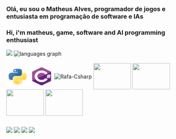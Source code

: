 ### Olá, eu sou o Matheus Alves, programador de jogos e entusiasta em programação de software e IAs
### Hi, i'm matheus, game, software and AI programming enthusiast 

<div align="left" display = "flex">
  <picture>
  <source
    srcset="https://github-readme-stats.vercel.app/api?username=mathreurs&show_icons=true&theme=dark"
    media="(prefers-color-scheme: dark)"
  />
  <source
    srcset="https://github-readme-stats.vercel.app/api?username=mathreurs&show_icons=true"
    media="(prefers-color-scheme: light), (prefers-color-scheme: no-preference)"
  />
  <img src="https://github-readme-stats.vercel.app/api?username=anuraghazra&show_icons=true" />
</picture>
  
 <img src="https://github-readme-stats.vercel.app/api/top-langs?username=mathreurs&locale=en&hide_title=false&layout=compact&card_width=230&langs_count=5&theme=dark&hide_border=false" alt="languages graph" height = "195" />
</div>

<div style="display: inline_block"><br>
  <img align = "center" alt="Rafa-Python" height="50" width="60" src="https://raw.githubusercontent.com/devicons/devicon/master/icons/python/python-original.svg">
  <img align = "center" alt="Rafa-Csharp" height="50" width="60" src="https://raw.githubusercontent.com/devicons/devicon/master/icons/csharp/csharp-original.svg">
  <img align = "center" alt="Rafa-Csharp" height="50" width="150" src="https://img.shields.io/badge/Unity-100000?style=for-the-badge&logo=unity&logoColor=white">
  <img align = "center" height ="70" width = "100" src="https://cdn.jsdelivr.net/gh/devicons/devicon@latest/icons/java/java-original-wordmark.svg" />
  <img align = "center" height ="70" width = "100" src="https://cdn.jsdelivr.net/gh/devicons/devicon@latest/icons/mysql/mysql-original-wordmark.svg" />
  <img align = "center" height ="70" width = "100" src="https://cdn.jsdelivr.net/gh/devicons/devicon@latest/icons/html5/html5-original-wordmark.svg" />
  <img align = "center" height ="70" width = "100" src="https://cdn.jsdelivr.net/gh/devicons/devicon@latest/icons/css3/css3-original-wordmark.svg" />
          
          
</div>

  ##
 
<div> 
  <a href="https://www.instagram.com/mathreur" target="_blank"><img src="https://img.shields.io/badge/-Instagram-%23E4405F?style=for-the-badge&logo=instagram&logoColor=white" target="_blank"></a>
  <a href="https://discord.gg/ncCczQHS" target="_blank"><img src="https://img.shields.io/badge/Discord-7289DA?style=for-the-badge&logo=discord&logoColor=white" target="_blank"></a> 
  <a href = "alvespassosmatheus@gmail.com"><img src="https://img.shields.io/badge/-Gmail-%23333?style=for-the-badge&logo=gmail&logoColor=white" target="_blank"></a>
  <a href="https://www.linkedin.com/in/matheus-alves-passos-71b464266" target="_blank"><img src="https://img.shields.io/badge/-LinkedIn-%230077B5?style=for-the-badge&logo=linkedin&logoColor=white" target="_blank"></a> 
</div>
